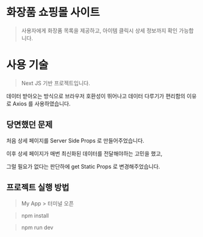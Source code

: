 # 화장품 쇼핑몰 사이트

> 사용자에게 화장품 목록을 제공하고, 아이템 클릭시 상세 정보까지 확인 가능합니다.

# 사용 기술

> Next JS 기반 프로젝트입니다.

데이터 받아오는 방식으로 브라우저 호환성이 뛰어나고
데이터 다루기가 편리함의 이유로 Axios 를 사용하였습니다.

## 당면했던 문제

처음 상세 페이지를 Server Side Props 로 만들어주었습니다.

이후 상세 페이지가 매번 최신화된 데이터를 전달해야하는 고민을 했고,

그럴 필요가 없다는 판단하에 get Static Props 로 변경해주었습니다.

## 프로젝트 실행 방법

> My App > 터미널 오픈

> npm install

> npm run dev

